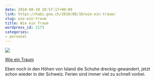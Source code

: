 ```yaml
---
date: 2010-08-10 20:57:17+00:00
link: https://habi.gna.ch/2010/08/10/wie-ein-traum/
slug: wie-ein-traum
title: Wie ein Traum
wordpress_id: 2173
categories:
- personal
---
```


[![](https://static.flickr.com/4143/4879817649_6127edbf09_m.jpg)](https://www.flickr.com/photos/habi/4879817649/)

[Wie ein Traum](https://www.flickr.com/photos/habi/4879817649/)

Eben noch in den Höhen von Island die Schuhe dreckig-gewandert, jetzt schon wieder in der Schweiz.
Ferien sind immer viel zu schnell vorbei.